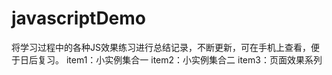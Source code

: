 # javascriptDemo
将学习过程中的各种JS效果练习进行总结记录，不断更新，可在手机上查看，便于日后复习。
item1：小实例集合一
item2：小实例集合二
item3：页面效果系列  
